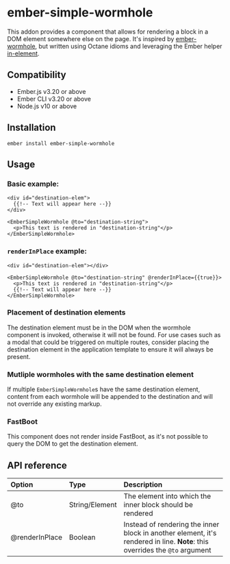 # ember-simple-wormhole

This addon provides a component that allows for rendering a block in a DOM element somewhere else on the page. It's inspired by [ember-wormhole](https://github.com/yapplabs/ember-wormhole), but written using Octane idioms and leveraging the Ember helper [in-element](https://github.com/emberjs/ember.js/blob/master/packages/%40ember/-internals/glimmer/lib/syntax/in-element.ts).

## Compatibility

* Ember.js v3.20 or above
* Ember CLI v3.20 or above
* Node.js v10 or above


## Installation

```
ember install ember-simple-wormhole
```


## Usage

### Basic example:
```
<div id="destination-elem">
  {{!-- Text will appear here --}}
</div>

<EmberSimpleWormhole @to="destination-string">
  <p>This text is rendered in "destination-string"</p>
</EmberSimpleWormhole>
```

### `renderInPlace` example:
```
<div id="destination-elem"></div>

<EmberSimpleWormhole @to="destination-string" @renderInPlace={{true}}>
  <p>This text is rendered in "destination-string"</p>
  {{!-- Text will appear here --}}
</EmberSimpleWormhole>
```

### Placement of destination elements
The destination element must be in the DOM when the wormhole component is invoked, otherwise it will not be found. For use cases such as a modal that could be triggered on multiple routes, consider placing the destination element in the application template to ensure it will always be present. 

### Mutliple wormholes with the same destination element
If multiple `EmberSimpleWormhole`s have the same destination element, content from each wormhole will be appended to the destination and will not override any existing markup.

### FastBoot
This component does not render inside FastBoot, as it's not possible to query the DOM to get the destination element.

## API reference
|  Option  | Type | Description |
|:---|:--------|:------------|
| @to | String/Element | The element into which the inner block should be rendered |
| @renderInPlace | Boolean | Instead of rendering the inner block in another element, it's rendered in line. **Note**: this overrides the `@to` argument |
